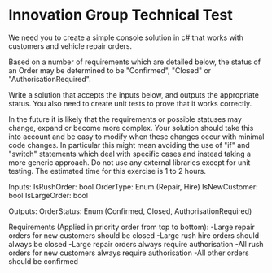# Innovation Group Technical Test

We need you to create a simple console solution in c# that works with customers and vehicle repair orders.

Based on a number of requirements which are detailed below, the status of an Order may be determined to be "Confirmed", "Closed" or "AuthorisationRequired". 

Write a solution that accepts the inputs below, and outputs the appropriate status.
You also need to create unit tests to prove that it works correctly.

In the future it is likely that the requirements or possible statuses may change, expand or become more complex. 
Your solution should take this into account and be easy to modify when these changes occur with minimal code changes. 
In particular this might mean avoiding the use of "if" and "switch" statements which deal with specific cases and instead taking a more generic approach.
Do not use any external libraries except for unit testing.
The estimated time for this exercise is 1 to 2 hours.


Inputs:
IsRushOrder: bool
OrderType: Enum (Repair, Hire)
IsNewCustomer: bool
IsLargeOrder: bool

Outputs:
OrderStatus: Enum (Confirmed, Closed, AuthorisationRequired)

Requirements (Applied in priority order from top to bottom):
-Large repair orders for new customers should be closed
-Large rush hire orders should always be closed
-Large repair orders always require authorisation
-All rush orders for new customers always require authorisation
-All other orders should be confirmed